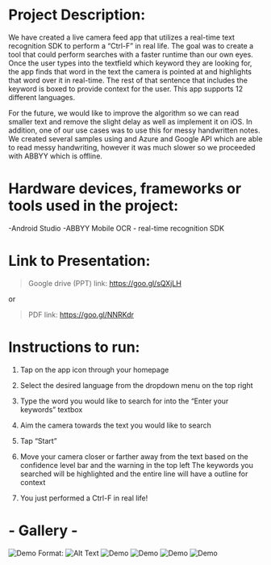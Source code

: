 # Project Description: 
We have created a live camera feed app that utilizes a real-time text recognition SDK to perform a “Ctrl-F” in real life. The goal was to create a tool that could perform searches with a faster runtime than our own eyes. Once the user types into the textfield which keyword they are looking for, the app finds that word in the text the camera is pointed at and highlights that word over it in real-time. The rest of that sentence that includes the keyword is boxed to provide context for the user. This app supports 12 different languages. 

For the future, we would like to improve the algorithm so we can read smaller text and remove the slight delay as well as implement it on iOS. In addition, one of our use cases was to use this for messy handwritten notes. We created several samples using and Azure and Google API which are able to read messy handwriting, however it was much slower so we proceeded with ABBYY which is offline. 


# Hardware devices, frameworks or tools used in the project:
-Android Studio 
-ABBYY Mobile OCR - real-time recognition SDK

# Link to Presentation:

> Google drive (PPT) link: https://goo.gl/sQXjLH

or

> PDF link: https://goo.gl/NNRKdr 

# Instructions to run: 

1. Tap on the app icon through your homepage

2. Select the desired language from the dropdown menu on the top right

3. Type the word you would like to search for into the “Enter your keywords” textbox

4. Aim the camera towards the text you would like to search

5. Tap “Start”

6. Move your camera closer or farther away from the text based on the confidence level bar and the warning in the top left 
The keywords you searched will be highlighted and the entire line will have a outline for context 

7. You just performed a Ctrl-F in real life!

# - Gallery -
![Demo](https://github.com/Karan-Bajaj/ctrl-F-IRL/blob/master/Gallery/Demo1.png)
Format: ![Alt Text](url)
![Demo](https://github.com/Karan-Bajaj/ctrl-F-IRL/blob/master/Gallery/Demo2.png)
![Demo](https://github.com/Karan-Bajaj/ctrl-F-IRL/blob/master/Gallery/Demo3.png)
![Demo](https://github.com/Karan-Bajaj/ctrl-F-IRL/blob/master/Gallery/multiLingual.png)
![Demo](https://github.com/Karan-Bajaj/ctrl-F-IRL/blob/master/Gallery/MindMap.png)





